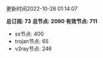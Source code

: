 更新时间2022-10-28 01:14:07

**总订阅: 73**
**总节点: 2090**
**有效节点: 711**
- ss节点: 400
- trojan节点: 65
- v2ray节点: 246
